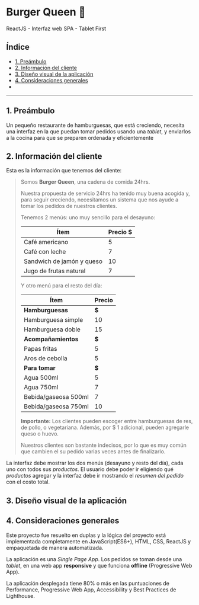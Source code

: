 # Burger Queen :hamburger:
ReactJS - Interfaz web SPA - Tablet First

## Índice

* [1. Preámbulo](#1-preámbulo)
* [2. Información del cliente](#2-información-del-cliente)
* [3. Diseño visual de la aplicación](#3-diseño-visual-de-la-aplicación)
* [4. Consideraciones generales](#4-consideraciones-generales)
* 
***

## 1. Preámbulo

Un pequeño restaurante de hamburguesas, que está creciendo, necesita una
interfaz en la que puedan tomar pedidos usando una _tablet_, y enviarlos
a la cocina para que se preparen ordenada y eficientemente

## 2. Información del cliente

Esta es la información que tenemos del cliente:

> Somos **Burger Queen**, una cadena de comida 24hrs.
>
> Nuestra propuesta de servicio 24hrs ha tenido muy buena acogida y, para
> seguir creciendo, necesitamos un sistema que nos ayude a tomar los pedidos de
> nuestros clientes.
>
> Tenemos 2 menús: uno muy sencillo para el desayuno:
>
> | Ítem                      |Precio $|
> |---------------------------|------|
> | Café americano            |    5 |
> | Café con leche            |    7 |
> | Sandwich de jamón y queso |   10 |
> | Jugo de frutas natural              |    7 |
>
> Y otro menú para el resto del día:
>
> | Ítem                      |Precio|
> |---------------------------|------|
> |**Hamburguesas**           |   **$**   |
> |Hamburguesa simple         |    10|
> |Hamburguesa doble          |    15|
> |**Acompañamientos**        |   **$**   |
> |Papas fritas               |     5|
> |Aros de cebolla            |     5|
> |**Para tomar**             |   **$**   |
> |Agua 500ml                 |     5|
> |Agua 750ml                 |     7|
> |Bebida/gaseosa 500ml       |     7|
> |Bebida/gaseosa 750ml       |     10|
>
> **Importante:** Los clientes pueden escoger entre hamburguesas de res,
> de pollo, o vegetariana. Además, por $ 1 adicional, pueden agregarle queso
> o huevo.
>
> Nuestros clientes son bastante indecisos, por lo que es muy común que cambien
>el su pedido varias veces antes de finalizarlo.

La interfaz debe mostrar los dos menús (desayuno y resto del día), cada uno
con todos sus _productos_. El usuario debe poder ir eligiendo qué _productos_
agregar y la interfaz debe ir mostrando el _resumen del pedido_ con el
costo total.

## 3. Diseño visual de la aplicación


## 4. Consideraciones generales

Este proyecto fue resuelto en duplas y la lógica del proyecto está implementada completamente 
en JavaScript(ES6+), HTML, CSS, ReactJS y empaquetada de manera automatizada.

La aplicación es una _Single Page App_. Los pedidos se toman desde una
_tablet_, en una web app **responsive** y que funciona **offline** 
(Progressive Web App).

La aplicación desplegada tiene 80% o más en las puntuaciones de
Performance, Progressive Web App, Accessibility y Best Practices de Lighthouse.

